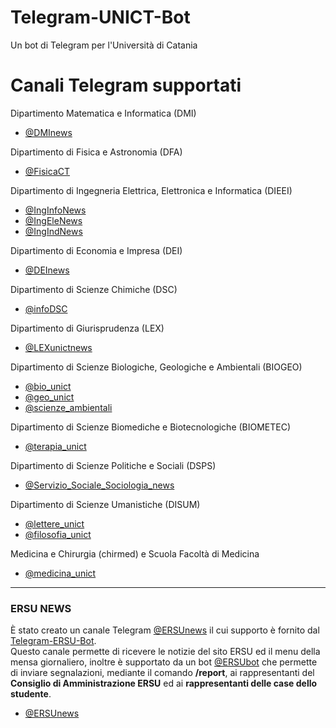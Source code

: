 # Telegram-UNICT-Bot
Un bot di Telegram per l'Università di Catania

# Canali Telegram supportati

Dipartimento Matematica e Informatica (DMI)
- [@DMInews](https://t.me/dminews)

Dipartimento di Fisica e Astronomia (DFA)
- [@FisicaCT](https://t.me/fisicact)

Dipartimento di Ingegneria Elettrica, Elettronica e Informatica (DIEEI)
- [@IngInfoNews](https://t.me/inginfonews)
- [@IngEleNews](https://t.me/ingelenews)
- [@IngIndNews](https://t.me/ingindnews)

Dipartimento di Economia e Impresa (DEI)
- [@DEInews](https://t.me/deinews)

Dipartimento di Scienze Chimiche (DSC)
- [@infoDSC](https://t.me/infoDSC)

Dipartimento di Giurisprudenza (LEX)
- [@LEXunictnews](https://t.me/lexunictnews)

Dipartimento di Scienze Biologiche, Geologiche e Ambientali (BIOGEO)
- [@bio_unict](https://t.me/bio_unict)
- [@geo_unict](https://t.me/geo_unict)
- [@scienze_ambientali](https://t.me/scienze_ambientali)

Dipartimento di Scienze Biomediche e Biotecnologiche (BIOMETEC)
- [@terapia_unict](https://t.me/terapia_unict)

Dipartimento di Scienze Politiche e Sociali (DSPS)
- [@Servizio_Sociale_Sociologia_news](https://t.me/Servizio_Sociale_Sociologia_news)

Dipartimento di Scienze Umanistiche (DISUM)
- [@lettere_unict](https://t.me/lettere_unict)
- [@filosofia_unict](https://t.me/filosofia_unict)

Medicina e Chirurgia (chirmed) e Scuola Facoltà di Medicina
- [@medicina_unict](https://t.me/medicina_unict)

---  

### ERSU NEWS
È stato creato un canale Telegram [@ERSUnews](https://t.me/ersunews) il cui supporto è fornito dal [Telegram-ERSU-Bot](https://github.com/UNICT-DMI/Telegram-ERSU-Bot).  
Questo canale permette di ricevere le notizie del sito ERSU ed il menu della mensa giornaliero, inoltre è supportato da un bot [@ERSUbot](https://t.me/ERSUbot) che permette di inviare segnalazioni, mediante il comando **/report**, ai rappresentanti del **Consiglio di Amministrazione ERSU** ed ai **rappresentanti delle case dello studente**.

- [@ERSUnews](https://t.me/ersunews)
